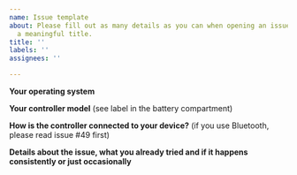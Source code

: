 ```yaml
---
name: Issue template
about: Please fill out as many details as you can when opening an issue and give it
  a meaningful title.
title: ''
labels: ''
assignees: ''

---
```


**Your operating system**

**Your controller model** (see label in the battery compartment)

**How is the controller connected to your device?** (if you use Bluetooth, please read issue #49 first)

**Details about the issue, what you already tried and if it happens consistently or just occasionally**
